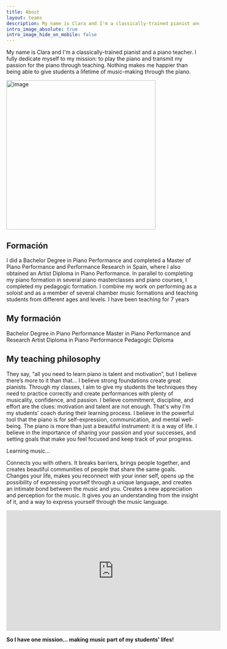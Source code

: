 ```yaml
---
title: About
layout: teams
description: My name is Clara and I'm a classically-trained pianist and a piano teacher. I fully dedicate myself to my mission: to play the piano and transmit my passion for the piano through teaching. Nothing makes me happier than being able to give students a lifetime of music-making through the piano.
intro_image_absolute: true
intro_image_hide_on_mobile: false
---
```


My name is Clara and I'm a classically-trained pianist and a piano teacher. I fully dedicate myself to my mission: to play the piano and transmit my passion for the piano through teaching. Nothing makes me happier than being able to give students a lifetime of music-making through the piano.

 <img width="390" alt="image" src="https://user-images.githubusercontent.com/101880157/160489496-d1804178-0e6d-4792-9127-17dedb4b21d9.png">

## Formación

I did a Bachelor Degree in Piano Performance and completed a Master of Piano Performance and Performance Research
in Spain, where I also obtained an Artist Diploma in Piano Performance. In parallel to completing my piano formation in several piano masterclasses and piano courses, I completed my pedagogic formation. I combine my work on performing as a soloist and as a member of several chamber music formations and teaching students from different ages and levels. I have been teaching for 7 years

## My formación

Bachelor Degree in Piano Performance
Master in Piano Performance and Research
Artist Diploma in Piano Performance
Pedagogic Diploma

## My teaching philosophy

They say, “all you need to learn piano is talent and motivation”, but I believe there’s more to it than that...
I believe strong foundations create great pianists. Through my classes, I aim to give my students the techniques they need to practice correctly and create performances with plenty of musicality, confidence, and passion.
I believe commitment, discipline, and effort are the clues: motivation and talent are not enough. That's why I'm my students' coach during their learning process.
I believe in the powerful tool that the piano is for self-expression, communication, and mental well-being. The piano is more than just a beautiful instrument: it is a way of life.
I believe in the importance of sharing your passion and your successes, and setting goals that make you feel focused and keep track of your progress.

Learning music...

Connects you with others. It breaks barriers, brings people together, and creates beautiful communities of people that share the same goals.
Changes your life, makes you reconnect with your inner self, opens up the possibility of expressing yourself through a unique language, and creates an intimate bond between the music and you.
Creates a new appreciation and perception for the music. It gives you an understanding from the insight of it, and a way to express yourself through the music language. 

<iframe width="560" height="315" src="https://www.youtube.com/embed/yjMhR3xBP88" title="YouTube video player" frameborder="0" allow="accelerometer; autoplay; clipboard-write; encrypted-media; gyroscope; picture-in-picture" allowfullscreen></iframe>

**So I have one mission... making music part of my students' lifes!**
